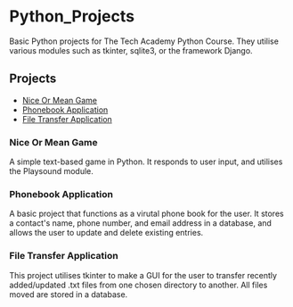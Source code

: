 # Python_Projects
Basic Python projects for The Tech Academy Python Course. They utilise various modules such as tkinter, sqlite3, or the framework Django.

## Projects
- [Nice Or Mean Game](https://github.com/mfluder24/Python_Projects/tree/main/Nice_Or_Mean)
- [Phonebook Application](https://github.com/mfluder24/Python_Projects/tree/main/Phone%20Book%20App)
- [File Transfer Application](https://github.com/mfluder24/Python_Projects/tree/main/File%20Transfer%20Submission)

### Nice Or Mean Game
A simple text-based game in Python. It responds to user input, and utilises the Playsound module.

### Phonebook Application
A basic project that functions as a virutal phone book for the user. It stores a contact's name, phone number, and email address in a database, and allows the user to update and delete existing entries. 

### File Transfer Application
This project utilises tkinter to make a GUI for the user to transfer recently added/updated .txt files from one chosen directory to another. All files moved are stored in a database.

